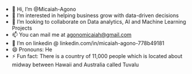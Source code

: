 - 👋 Hi, I’m @Micaiah-Agono
- 👀 I’m interested in helping business grow with data-driven decisions
- 💞️ I’m looking to collaborate on Data analytics, AI and Machine Learning Projects
- 📫 You can mail me at agonomicaiah@gmail.com
- 🌱 I’m on linkedin @ linkedin.com/in/micaiah-agono-778b49181
- 😄 Pronouns: He
- ⚡ Fun fact: There is a country of 11,000 people which is located about midway between Hawaii and Australia called Tuvalu

<!---
Micaiah-Agono/Micaiah-Agono is a ✨ special ✨ repository because its `README.md` (this file) appears on your GitHub profile.
You can click the Preview link to take a look at your changes.
--->
